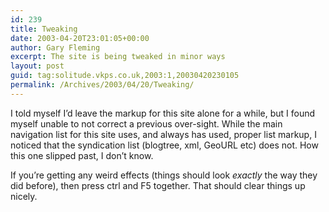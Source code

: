 ```yaml
---
id: 239
title: Tweaking
date: 2003-04-20T23:01:05+00:00
author: Gary Fleming
excerpt: The site is being tweaked in minor ways
layout: post
guid: tag:solitude.vkps.co.uk,2003:1,20030420230105
permalink: /Archives/2003/04/20/Tweaking/
---
```

I told myself I&#8217;d leave the markup for this site alone for a while, but I found myself unable to not correct a previous over-sight. While the main navigation list for this site uses, and always has used, proper list markup, I noticed that the syndication list (blogtree, xml, GeoURL etc) does not. How this one slipped past, I don&#8217;t know.

If you&#8217;re getting any weird effects (things should look _exactly_ the way they did before), then press ctrl and F5 together. That should clear things up nicely.